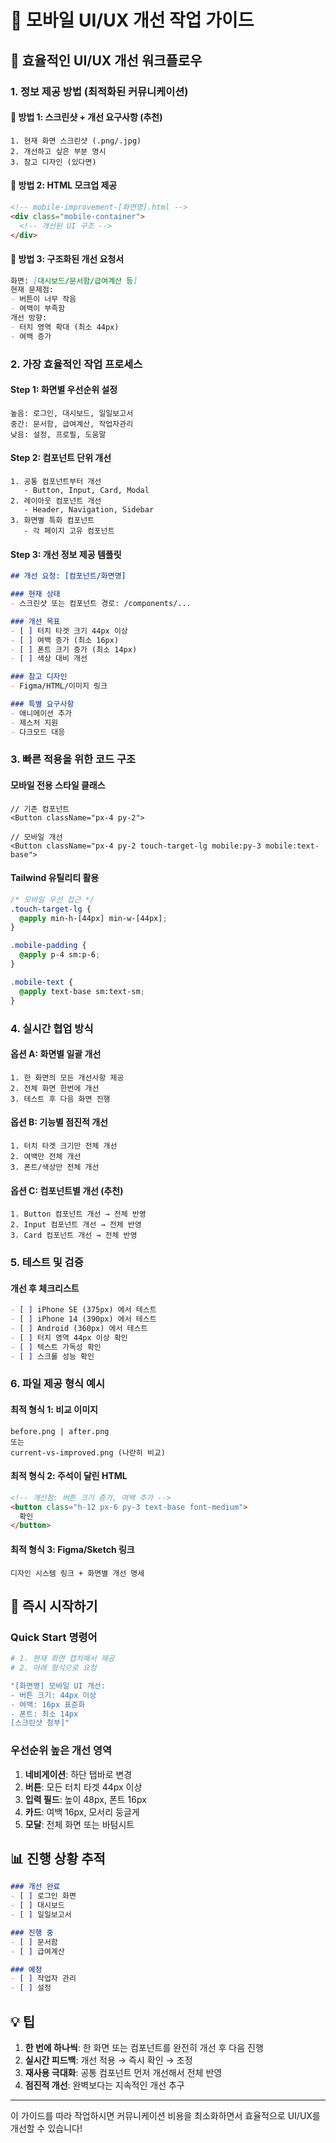# 📱 모바일 UI/UX 개선 작업 가이드

## 🎯 효율적인 UI/UX 개선 워크플로우

### 1. 정보 제공 방법 (최적화된 커뮤니케이션)

#### 📸 방법 1: 스크린샷 + 개선 요구사항 (추천)
```
1. 현재 화면 스크린샷 (.png/.jpg)
2. 개선하고 싶은 부분 명시
3. 참고 디자인 (있다면)
```

#### 🎨 방법 2: HTML 모크업 제공
```html
<!-- mobile-improvement-[화면명].html -->
<div class="mobile-container">
  <!-- 개선된 UI 구조 -->
</div>
```

#### 📝 방법 3: 구조화된 개선 요청서
```markdown
화면: [대시보드/문서함/급여계산 등]
현재 문제점:
- 버튼이 너무 작음
- 여백이 부족함
개선 방향:
- 터치 영역 확대 (최소 44px)
- 여백 증가
```

### 2. 가장 효율적인 작업 프로세스

#### Step 1: 화면별 우선순위 설정
```
높음: 로그인, 대시보드, 일일보고서
중간: 문서함, 급여계산, 작업자관리
낮음: 설정, 프로필, 도움말
```

#### Step 2: 컴포넌트 단위 개선
```
1. 공통 컴포넌트부터 개선
   - Button, Input, Card, Modal
2. 레이아웃 컴포넌트 개선
   - Header, Navigation, Sidebar
3. 화면별 특화 컴포넌트
   - 각 페이지 고유 컴포넌트
```

#### Step 3: 개선 정보 제공 템플릿

```markdown
## 개선 요청: [컴포넌트/화면명]

### 현재 상태
- 스크린샷 또는 컴포넌트 경로: /components/...

### 개선 목표
- [ ] 터치 타겟 크기 44px 이상
- [ ] 여백 증가 (최소 16px)
- [ ] 폰트 크기 증가 (최소 14px)
- [ ] 색상 대비 개선

### 참고 디자인
- Figma/HTML/이미지 링크

### 특별 요구사항
- 애니메이션 추가
- 제스처 지원
- 다크모드 대응
```

### 3. 빠른 적용을 위한 코드 구조

#### 모바일 전용 스타일 클래스
```tsx
// 기존 컴포넌트
<Button className="px-4 py-2">

// 모바일 개선
<Button className="px-4 py-2 touch-target-lg mobile:py-3 mobile:text-base">
```

#### Tailwind 유틸리티 활용
```css
/* 모바일 우선 접근 */
.touch-target-lg {
  @apply min-h-[44px] min-w-[44px];
}

.mobile-padding {
  @apply p-4 sm:p-6;
}

.mobile-text {
  @apply text-base sm:text-sm;
}
```

### 4. 실시간 협업 방식

#### 옵션 A: 화면별 일괄 개선
```
1. 한 화면의 모든 개선사항 제공
2. 전체 화면 한번에 개선
3. 테스트 후 다음 화면 진행
```

#### 옵션 B: 기능별 점진적 개선
```
1. 터치 타겟 크기만 전체 개선
2. 여백만 전체 개선
3. 폰트/색상만 전체 개선
```

#### 옵션 C: 컴포넌트별 개선 (추천)
```
1. Button 컴포넌트 개선 → 전체 반영
2. Input 컴포넌트 개선 → 전체 반영
3. Card 컴포넌트 개선 → 전체 반영
```

### 5. 테스트 및 검증

#### 개선 후 체크리스트
```markdown
- [ ] iPhone SE (375px) 에서 테스트
- [ ] iPhone 14 (390px) 에서 테스트
- [ ] Android (360px) 에서 테스트
- [ ] 터치 영역 44px 이상 확인
- [ ] 텍스트 가독성 확인
- [ ] 스크롤 성능 확인
```

### 6. 파일 제공 형식 예시

#### 최적 형식 1: 비교 이미지
```
before.png | after.png
또는
current-vs-improved.png (나란히 비교)
```

#### 최적 형식 2: 주석이 달린 HTML
```html
<!-- 개선점: 버튼 크기 증가, 여백 추가 -->
<button class="h-12 px-6 py-3 text-base font-medium">
  확인
</button>
```

#### 최적 형식 3: Figma/Sketch 링크
```
디자인 시스템 링크 + 화면별 개선 명세
```

## 🚀 즉시 시작하기

### Quick Start 명령어
```bash
# 1. 현재 화면 캡처해서 제공
# 2. 아래 형식으로 요청

"[화면명] 모바일 UI 개선:
- 버튼 크기: 44px 이상
- 여백: 16px 표준화
- 폰트: 최소 14px
[스크린샷 첨부]"
```

### 우선순위 높은 개선 영역
1. **네비게이션**: 하단 탭바로 변경
2. **버튼**: 모든 터치 타겟 44px 이상
3. **입력 필드**: 높이 48px, 폰트 16px
4. **카드**: 여백 16px, 모서리 둥글게
5. **모달**: 전체 화면 또는 바텀시트

## 📊 진행 상황 추적

```markdown
### 개선 완료
- [ ] 로그인 화면
- [ ] 대시보드
- [ ] 일일보고서

### 진행 중
- [ ] 문서함
- [ ] 급여계산

### 예정
- [ ] 작업자 관리
- [ ] 설정
```

## 💡 팁

1. **한 번에 하나씩**: 한 화면 또는 컴포넌트를 완전히 개선 후 다음 진행
2. **실시간 피드백**: 개선 적용 → 즉시 확인 → 조정
3. **재사용 극대화**: 공통 컴포넌트 먼저 개선해서 전체 반영
4. **점진적 개선**: 완벽보다는 지속적인 개선 추구

---

이 가이드를 따라 작업하시면 커뮤니케이션 비용을 최소화하면서 효율적으로 UI/UX를 개선할 수 있습니다!